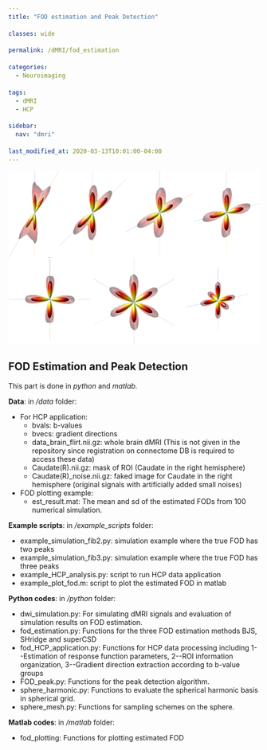 ```yaml
---
title: "FOD estimation and Peak Detection"

classes: wide

permalink: /dMRI/fod_estimation

categories:
  - Neuroimaging

tags:
  - dMRI
  - HCP

sidebar:
  nav: "dmri"

last_modified_at: 2020-03-13T10:01:00-04:00
---
```


![Estimated FOD via BJS](/assets/images/dmri/bjs.png)

## FOD Estimation and Peak Detection
This part is done in *python* and *matlab*.

**Data**: in  */data* folder: 

- For HCP application: 
	- bvals: b-values
	- bvecs: gradient directions
	- data_brain_flirt.nii.gz: whole brain dMRI (This is not given in the repository since registration on connectome DB is required to access these data)
	- Caudate(R).nii.gz: mask of ROI (Caudate in the right hemisphere)
	- Caudate(R)_noise.nii.gz: faked image for Caudate in the right hemisphere (original signals with artificially added small noises)
- FOD plotting example: 
	- est_result.mat: The mean and sd of the estimated FODs from 100 numerical simulation.

**Example scripts**: in */example_scripts* folder: 

- example_simulation_fib2.py: simulation example where the true FOD has two peaks
- example_simulation_fib3.py: simulation example where the true FOD has three peaks
- example_HCP_analysis.py: script to run HCP data application
- example_plot_fod.m: script to plot the estimated FOD in matlab

**Python codes**: in */python* folder: 

- dwi_simulation.py: For simulating dMRI signals and evaluation of simulation results on FOD estimation. 
- fod_estimation.py: Functions for the three FOD estimation methods BJS, SHridge and superCSD
- fod_HCP_application.py: Functions for HCP data processing including 1--Estimation of response function parameters, 2--ROI information organization, 3--Gradient direction extraction according to b-value groups
- FOD_peak.py: Functions for the peak detection algorithm. 
- sphere_harmonic.py: Functions to evaluate the spherical harmonic basis in spherical grid.
- sphere_mesh.py: Functions for sampling schemes on the sphere. 

**Matlab codes**: in */matlab* folder:

- fod_plotting: Functions for plotting estimated FOD 